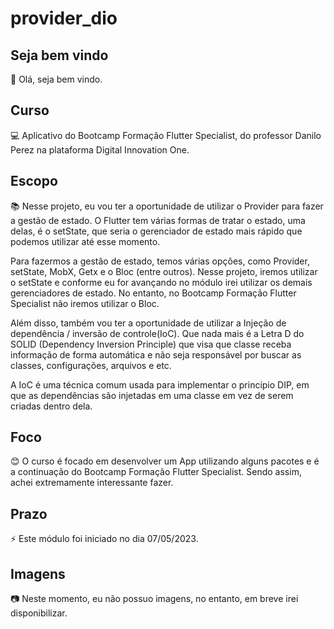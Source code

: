 # provider_dio

## Seja bem vindo

👋 Olá, seja bem vindo.

## Curso

💻 Aplicativo do Bootcamp Formação Flutter Specialist, do professor Danilo Perez na plataforma Digital Innovation One.

## Escopo

📚 Nesse projeto, eu vou ter a oportunidade de utilizar o Provider para fazer a gestão de estado.
O Flutter tem várias formas de tratar o estado, uma delas, é o setState, que seria o gerenciador
de estado mais rápido que podemos utilizar até esse momento. 

Para fazermos a gestão de estado, temos várias opções, como Provider, setState, MobX, Getx e o Bloc (entre outros). Nesse projeto, iremos utilizar o setState e conforme eu for avançando no módulo irei utilizar os demais gerenciadores de estado. No entanto, no Bootcamp Formação Flutter Specialist não iremos utilizar o Bloc.

Além disso, também vou ter a oportunidade de utilizar a Injeção de dependência / inversão de controle(IoC).
Que nada mais é a Letra D do SOLID (Dependency Inversion Principle) que visa que classe receba informação de forma automática e não seja responsável por buscar as classes, configurações, arquivos e etc.

A IoC é uma técnica comum usada para implementar o princípio DIP, em que as dependências são injetadas em uma classe em vez de serem criadas dentro dela.

## Foco

😊 O curso é focado em desenvolver um App utilizando alguns pacotes e é a continuação do Bootcamp Formação Flutter Specialist. Sendo assim, achei extremamente interessante fazer.

## Prazo

⚡ Este módulo foi iniciado no dia 07/05/2023.

## Imagens

:camera: Neste momento, eu não possuo imagens, no entanto, em breve irei disponibilizar.
